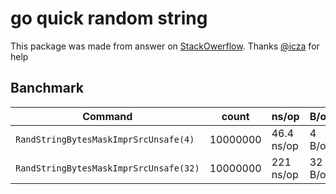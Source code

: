 # go quick random string

This package was made from answer on [StackOwerflow][Stack]. Thanks [@icza][icza] for help

## Banchmark

Command | count | ns/op | B/op | allocs/op
------- | ----- | ----- | ---- | ---------
`RandStringBytesMaskImprSrcUnsafe(4)` |10000000|46.4 ns/op|4 B/op |1 allocs/op
`RandStringBytesMaskImprSrcUnsafe(32)`|10000000|221 ns/op |32 B/op|1 allocs/op

[Stack]:https://stackoverflow.com/questions/22892120/how-to-generate-a-random-string-of-a-fixed-length-in-go
[icza]:https://github.com/icza

